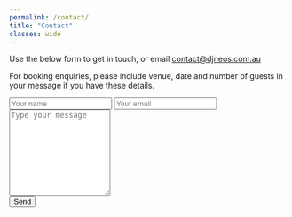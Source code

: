 ```yaml
---
permalink: /contact/
title: "Contact"
classes: wide
---
```


Use the below form to get in touch, or email [contact@djneos.com.au](mailto:contact@djneos.com.au)

For booking enquiries, please include venue, date and number of guests in your message if you have these details.

<form name="contact" method="POST" data-netlify="true" action="/thanks/" netlify-honeypot="gotcha" data-netlify-recaptcha="true">
    <input type="text" name="name" placeholder="Your name" required>
    <input type="email" name="email" placeholder="Your email" required>
    <textarea name="message" rows="10" placeholder="Type your message" required></textarea>
    <input type="text" name="gotcha" style="display:none" />
    <div data-netlify-recaptcha="true"></div>
    <button type="submit">Send</button>
</form>
